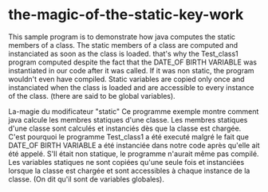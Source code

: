 # the-magic-of-the-static-key-work
This sample program is to demonstrate how java computes the static members of a class.
The static members of a class are computed and instanciated as soon as the class is loaded.
that's why the Test_class1 program computed despite the fact that the DATE_OF BIRTH VARIABLE was instantiated in our code after it
was called. If it was non static, the program wouldn't even have compiled.
Static variables are copied only once and instanciated when the class is loaded and are accessible to every instance of the class.
(there are said to be global variables).


La-magie du modificateur "static"
Ce programme exemple montre comment java calcule les membres statiques d'une classe.
Les membres statiques d'une classe sont calculés et instanciés dès que la classe est chargée.
C'est pourquoi le programme Test_class1 a été executé malgré le fait que  DATE_OF BIRTH VARIABLE a été instanciée dans notre code après
qu'elle ait été appelé. S'Il était non statique, le programme n'aurait même pas compilé.
Les variables statiques ne sont copiées qu'une seule fois et instanciées lorsque la classe est chargée et sont accessibles à chaque instance de la classe.
(On dit qu'il sont de variables globales).


